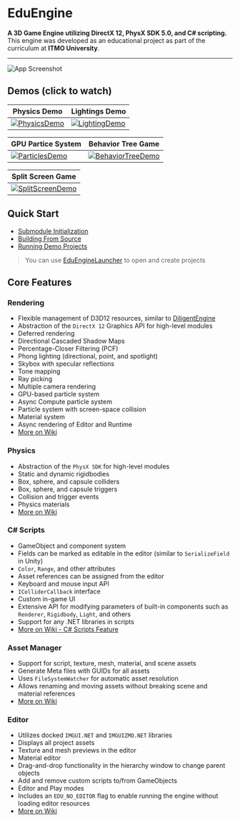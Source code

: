 # EduEngine  

**A 3D Game Engine utilizing DirectX 12, PhysX SDK 5.0, and C# scripting.**  
This engine was developed as an educational project as part of the curriculum at **ITMO University**.  

---

![App Screenshot](https://i.imgur.com/KB2jPeQ.png)

## Demos (click to watch)

| Physics Demo | Lightings Demo |
|----|----|
| [![PhysicsDemo](https://img.youtube.com/vi/0stTYPK8SKQ/0.jpg)](https://www.youtube.com/watch?v=0stTYPK8SKQ) | [![LightingDemo](https://img.youtube.com/vi/3cEpPcAztyI/0.jpg)](https://www.youtube.com/watch?v=3cEpPcAztyI) |

| GPU Partice System | Behavior Tree Game |
|----|----|
| [![ParticlesDemo](https://img.youtube.com/vi/BiBwVGlcFt8/0.jpg)](https://www.youtube.com/watch?v=BiBwVGlcFt8) | [![BehaviorTreeDemo](https://img.youtube.com/vi/3F0NJqq_Tek/0.jpg)](https://www.youtube.com/watch?v=3F0NJqq_Tek) |

| Split Screen Game | 
|----|
| [![SplitScreenDemo](https://img.youtube.com/vi/5VBvPJOgwn0/0.jpg)](https://www.youtube.com/watch?v=5VBvPJOgwn0)

## Quick Start
* [Submodule Initialization](https://github.com/ArtemVetik/EduEngine/wiki/Quick-Start#submodule-initialization)
* [Building From Source](https://github.com/ArtemVetik/EduEngine/wiki/Quick-Start#building-from-source)
* [Running Demo Projects](https://github.com/ArtemVetik/EduEngine/wiki/Quick-Start#running-demo-projects)

> You can use [EduEngineLauncher](https://github.com/ArtemVetik/EduEngineLauncher) to open and create projects

## Core Features

### Rendering
- Flexible management of D3D12 resources, similar to [DiligentEngine](https://diligentgraphics.com/diligent-engine/architecture/d3d12/)
- Abstraction of the `DirectX 12` Graphics API for high-level modules
- Deferred rendering
- Directional Cascaded Shadow Maps
- Percentage-Closer Filtering (PCF)
- Phong lighting (directional, point, and spotlight)
- Skybox with specular reflections
- Tone mapping
- Ray picking
- Multiple camera rendering
- GPU-based particle system
- Async Compute particle system
- Particle system with screen-space collision
- Material system
- Async rendering of Editor and Runtime
- [More on Wiki](https://github.com/ArtemVetik/EduEngine/wiki)

### Physics
- Abstraction of the `PhysX SDK` for high-level modules
- Static and dynamic rigidbodies
- Box, sphere, and capsule colliders
- Box, sphere, and capsule triggers
- Collision and trigger events
- Physics materials
- [More on Wiki](https://github.com/ArtemVetik/EduEngine/wiki)

### C# Scripts
- GameObject and component system
- Fields can be marked as editable in the editor (similar to `SerializeField` in Unity)
- `Color`, `Range`, and other attributes
- Asset references can be assigned from the editor
- Keyboard and mouse input API
- `IColliderCallback` interface
- Custom in-game UI
- Extensive API for modifying parameters of built-in components such as `Renderer`, `Rigidbody`, `Light`, and others
- Support for any .NET libraries in scripts
- [More on Wiki - C# Scripts Feature](https://github.com/ArtemVetik/EduEngine/wiki/C%23-Scripts-Features)

### Asset Manager
- Support for script, texture, mesh, material, and scene assets
- Generate Meta files with GUIDs for all assets
- Uses `FileSystemWatcher` for automatic asset resolution
- Allows renaming and moving assets without breaking scene and material references
- [More on Wiki](https://github.com/ArtemVetik/EduEngine/wiki)

### Editor
- Utilizes docked `IMGUI.NET` and `IMGUIZMO.NET` libraries
- Displays all project assets
- Texture and mesh previews in the editor
- Material editor
- Drag-and-drop functionality in the hierarchy window to change parent objects
- Add and remove custom scripts to/from GameObjects
- Editor and Play modes
- Includes an `EDU_NO_EDITOR` flag to enable running the engine without loading editor resources
- [More on Wiki](https://github.com/ArtemVetik/EduEngine/wiki)
